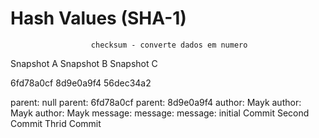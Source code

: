 #                     Hash Values (SHA-1)
                      checksum - converte dados em numero

Snapshot A            Snapshot B              Snapshot C


6fd78a0cf             8d9e0a9f4               56dec34a2



parent: null          parent: 6fd78a0cf       parent: 8d9e0a9f4
author: Mayk          author: Mayk            author: Mayk
message:              message:                message:
initial Commit        Second Commit           Thrid Commit
